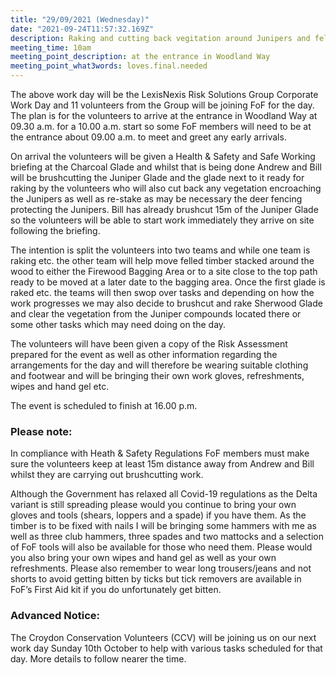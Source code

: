 ```yaml
---
title: "29/09/2021 (Wednesday)"
date: "2021-09-24T11:57:32.169Z"
description: Raking and cutting back vegitation around Junipers and felling.
meeting_time: 10am
meeting_point_description: at the entrance in Woodland Way
meeting_point_what3words: loves.final.needed
---
```


The above work day will be the LexisNexis Risk Solutions Group Corporate Work Day and 11 volunteers from the Group will be joining FoF for the day. The plan is for the volunteers to arrive at the entrance in Woodland Way at 09.30 a.m. for a 10.00 a.m. start so some FoF members will need to be at the entrance about 09.00 a.m. to meet and greet any early arrivals.
 
On arrival the volunteers will be given a Health & Safety and Safe Working briefing at the Charcoal Glade and whilst that is being done Andrew and Bill will be brushcutting the Juniper Glade and the glade next to it ready for raking by the volunteers who will also cut back any vegetation encroaching the Junipers as well as re-stake as may be necessary the deer fencing protecting the Junipers. Bill has already brushcut 15m of the Juniper Glade so the volunteers will be able to start work immediately they arrive on site following the briefing.

The intention is split the volunteers into two teams and while one team is raking etc. the other team will help move felled timber stacked around the wood to either the Firewood Bagging Area or to a site close to the top path ready to be moved at a later date to the bagging area. Once the first glade is raked etc. the teams will then swop over tasks and depending on how the work progresses we may also decide to brushcut and rake Sherwood Glade and clear the vegetation from the Juniper compounds located there or some other tasks which may need doing on the day.

The volunteers will have been given a copy of the Risk Assessment prepared for the event as well as other information regarding the arrangements for the day and will therefore be wearing suitable clothing and footwear and will be bringing their own work gloves, refreshments, wipes and hand gel etc.

The event is scheduled to finish at 16.00 p.m.

 

### Please note:

In compliance with Heath & Safety Regulations FoF members must make sure the volunteers keep at least 15m distance away from Andrew and Bill whilst they are carrying out brushcutting work.

Although the Government has relaxed all Covid-19 regulations as the Delta variant is still spreading please would you continue to bring your own gloves and tools (shears, loppers and a spade) if you have them. As the timber is to be fixed with nails I will be bringing some hammers with me as well as three club hammers, three spades and two mattocks and a selection of FoF tools will also be available for those who need them. Please would you also bring your own wipes and hand gel as well as your own refreshments. Please also remember to wear long trousers/jeans and not shorts to avoid getting bitten by ticks but tick removers are available in FoF’s First Aid kit if you do unfortunately get bitten.

### Advanced Notice: 

The Croydon Conservation Volunteers (CCV) will be joining us on our next work day Sunday 10th October to help with various tasks scheduled for that day. More details to follow nearer the time. 